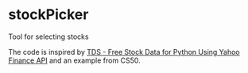 # stockPicker
Tool for selecting stocks

The code is inspired by [TDS - Free Stock Data for Python Using Yahoo Finance API](https://towardsdatascience.com/free-stock-data-for-python-using-yahoo-finance-api-9dafd96cad2e "Towards Data Science arcticle") and an example from CS50.


 